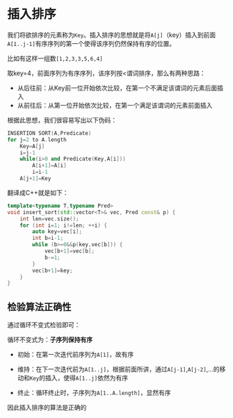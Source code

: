 # 插入排序

我们将欲排序的元素称为`Key`。插入排序的思想就是将`A[j]`（key）插入到前面`A[1..j-1]`有序序列的第一个使得该序列仍然保持有序的位置。

比如有这样一组数`[1,2,3,3,5,6,4]`

取key=4，前面序列为有序序列，该序列按<谓词排序，那么有两种思路：

* 从后往前：从Key前一位开始依次比较，在第一个不满足该谓词的元素后面插入
* 从前往后：从第一位开始依次比较，在第一个满足该谓词的元素前面插入

根据此思想，我们很容易写出以下伪码：

```cpp
INSERTION SORT(A,Predicate)
for j=2 to A.length
	Key=A[j]
    i=j-1
    while(i>0 and Predicate(Key,A[i]))
        A[i+1]=A[i]
		i=i-1
	A[j+1]=Key 
```

翻译成C++就是如下：

```cpp
template<typename T,typename Pred>
void insert_sort(std::vector<T>& vec, Pred const& p) {
	int len=vec.size();
	for (int i=1; i!=len; ++i) {
		auto key=vec[i];
		int b=i-1;
		while (b>=0&&p(key,vec[b])) {
			vec[b+1]=vec[b];
			b-=1;
		}
		vec[b+1]=key;
	}
}    
```

## 检验算法正确性

通过循环不变式检验即可：

循环不变式为：**子序列保持有序**

* 初始：在第一次迭代前序列为`A[1]`，故有序

* 维持：在下一次迭代前为`A[1..j]`，根据前面所讲，通过`A[j-1]`,`A[j-2]`,...的移动和`Key`的插入，使得`A[1..j]`依然为有序

* 终止：循环终止时，子序列为`A[1..A.length]`，显然有序

因此插入排序的算法是正确的